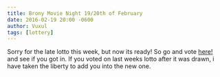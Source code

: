 ```yaml
---
title: Brony Movie Night 19/20th of February
date: 2016-02-19 20:00 -0600
author: Vuxul
tags: [lottery]
---
```


Sorry for the late lotto this week, but now its ready!
So go and vote [here!][lotto] and see if you got in. If you voted on last weeks lotto after it was drawn, i have taken the liberty to add you into the new one.

[lotto]: https://bronystate.typeform.com/to/T8k8Bs
